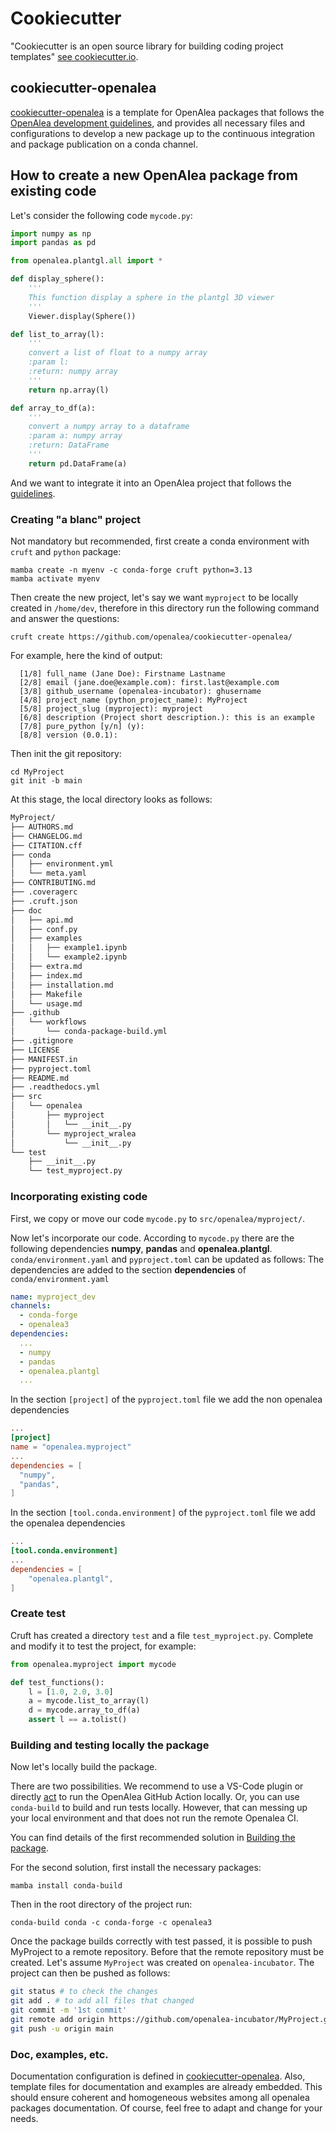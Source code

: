 # Cookiecutter

"Cookiecutter is an open source library for building coding project templates" [see cookiecutter.io](https://www.cookiecutter.io/).

## cookiecutter-openalea

[cookiecutter-openalea](https://github.com/openalea/cookiecutter-openalea/) is a template for OpenAlea packages that
follows the [OpenAlea development guidelines](./guidelines.md), and provides all necessary files and configurations to 
develop a new package up to the continuous integration and package publication on a conda channel.

## How to create a new OpenAlea package from existing code

Let's consider the following code `mycode.py`:
```python
import numpy as np
import pandas as pd

from openalea.plantgl.all import *

def display_sphere():
    '''
    This function display a sphere in the plantgl 3D viewer
    '''
    Viewer.display(Sphere())

def list_to_array(l):
    '''
    convert a list of float to a numpy array
    :param l:
    :return: numpy array
    '''
    return np.array(l)

def array_to_df(a):
    '''
    convert a numpy array to a dataframe
    :param a: numpy array
    :return: DataFrame
    '''
    return pd.DataFrame(a)
```

And we want to integrate it into an OpenAlea project that follows the [guidelines](./guidelines.md).

### Creating "a blanc" project

Not mandatory but recommended, first create a conda environment with `cruft` and `python` package:
```commandline
mamba create -n myenv -c conda-forge cruft python=3.13
mamba activate myenv
```

Then create the new project, let's say we want `myproject` to be locally created in `/home/dev`, therefore in this directory
run the following command and answer the questions:
```commandline
cruft create https://github.com/openalea/cookiecutter-openalea/
```
For example, here the kind of output:
```
  [1/8] full_name (Jane Doe): Firstname Lastname
  [2/8] email (jane.doe@example.com): first.last@example.com
  [3/8] github_username (openalea-incubator): ghusername
  [4/8] project_name (python_project_name): MyProject
  [5/8] project_slug (myproject): myproject
  [6/8] description (Project short description.): this is an example           
  [7/8] pure_python [y/n] (y): 
  [8/8] version (0.0.1):
```

Then init the git repository:
```commandline
cd MyProject
git init -b main
```

At this stage, the local directory looks as follows:
```bash
MyProject/
├── AUTHORS.md
├── CHANGELOG.md
├── CITATION.cff
├── conda
│   ├── environment.yml
│   └── meta.yaml
├── CONTRIBUTING.md
├── .coveragerc
├── .cruft.json
├── doc
│   ├── api.md
│   ├── conf.py
│   ├── examples
│   │   ├── example1.ipynb
│   │   └── example2.ipynb
│   ├── extra.md
│   ├── index.md
│   ├── installation.md
│   ├── Makefile
│   └── usage.md
├── .github
│   └── workflows
│       └── conda-package-build.yml
├── .gitignore
├── LICENSE
├── MANIFEST.in
├── pyproject.toml
├── README.md
├── .readthedocs.yml
├── src
│   └── openalea
│       ├── myproject
│       │   └── __init__.py
│       └── myproject_wralea
│           └── __init__.py
└── test
    ├── __init__.py
    └── test_myproject.py
```

### Incorporating existing code
First, we copy or move our code `mycode.py` to `src/openalea/myproject/`.

Now let's incorporate our code. According to `mycode.py` there are the following dependencies **numpy**, **pandas** and
**openalea.plantgl**. `conda/environment.yaml` and `pyproject.toml` can be updated as follows:
The dependencies are added to the section **dependencies** of `conda/environment.yaml`

```yaml
name: myproject_dev
channels:
  - conda-forge
  - openalea3
dependencies:
  ...
  - numpy
  - pandas
  - openalea.plantgl
  ...
```
In the section `[project]` of the `pyproject.toml` file we add the non openalea dependencies
```toml
...
[project]
name = "openalea.myproject"
...
dependencies = [
  "numpy",
  "pandas",
]
```
In the section `[tool.conda.environment]` of the `pyproject.toml` file we add the openalea dependencies
```toml
...
[tool.conda.environment]
...
dependencies = [
    "openalea.plantgl",
]
```

### Create test
Cruft has created a directory `test` and a file `test_myproject.py`. Complete and modify it to test the project, for example:
```python
from openalea.myproject import mycode

def test_functions():
    l = [1.0, 2.0, 3.0]
    a = mycode.list_to_array(l)
    d = mycode.array_to_df(a)
    assert l == a.tolist()
```

### Building and testing locally the package
Now let's locally build the package. 

There are two possibilities. We recommend to use a VS-Code plugin or directly [act](https://github.com/nektos/act) to 
run the OpenAlea GitHub Action locally. Or, you can use `conda-build` to build and run tests locally. However, that can 
messing up your local environment and that does not run the remote Openalea CI.

You can find details of the first recommended solution in [Building the package](https://openalea.readthedocs.io/en/latest/development/how-to-release.html).

For the second solution, first install the necessary packages:
```commandline
mamba install conda-build
```
Then in the root directory of the project run:
```commandline
conda-build conda -c conda-forge -c openalea3
```

Once the package builds correctly with test passed, it is possible to push MyProject to a remote repository.
Before that the remote repository must be created. Let's assume `MyProject` was created on `openalea-incubator`.
The project can then be pushed as follows:
```bash
git status # to check the changes
git add . # to add all files that changed
git commit -m '1st commit' 
git remote add origin https://github.com/openalea-incubator/MyProject.git 
git push -u origin main
```

### Doc, examples, etc.
Documentation configuration is defined in [cookiecutter-openalea](https://github.com/openalea/cookiecutter-openalea/). Also, template files for documentation and examples are already embedded. This should ensure coherent and homogeneous websites among all openalea packages documentation. Of course, feel free to adapt and change for your needs.